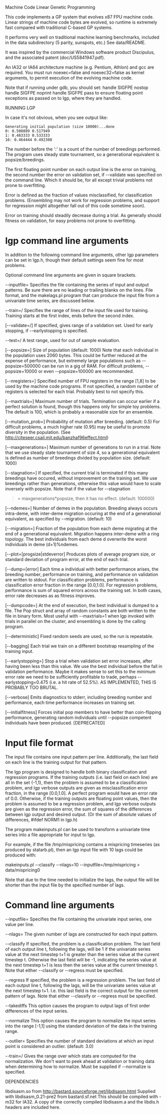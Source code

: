 
Machine Code Linear Genetic Programming

This code implements a GP system that evolves x87 FPU machine code.
Linear strings of machine code bytes are evolved, so runtime is
extremely fast compared with traditional C-based GP systems.

It performs very well on traditional machine learning benchmarks,
included in the data subdirectory (5 parity, sunspots, etc.)
See data/README.

It was inspired by the commercial Windows software product Discipulus,
and the associated patent (doc/US5841947.pdf).

An IA32 or IA64 architecture machine (e.g. Pentium, Athlon) and gcc are required.
You must run noexec=false and noexec32=false as kernel arguments,
to permit execution of the evolving machine code.

Note that if running under gdb, you should set:
 handle SIGFPE nostop
 handle SIGFPE noprint
 handle SIGFPE pass
to ensure floating point exceptions as passed on to lgp, where they
are handled.

RUNNING LGP

In case it's not obvious, when you see output like:

    Generating initial population (size 10000)...done
    0: 0.508889 0.517949
    1: 0.483333 0.533333
    16: 0.464444 0.492308

The number before the ':' is a count of the number of breedings performed.
The program uses steady state tournament, so a generational equivalent is
popsize/breedings.

The first floating point number on each output line is the error on
training, the second number the error on validation set,
if --validate was specified on the command line.  Which it should be, for
all except trivial problems not prone to overfitting.

Error is defined as the fraction of values misclassified,
for classification problems.
(Ensembling may not work for regression problems, and support for
regression might altogether fall out of this code sometime soon).

Error on training should steadily decrease during a trial.
As generally should fitness on validation, for easy problems not 
prone to overfitting.

lgp command line arguments
==========================

In addition to the following command line arguments, other lgp
parameters can be set in lgp.h, though their default settings seem
fine for most problems.

Optional command line arguments are given in square brackets.

--inputfile=<filename>
Specifies the file containing the series of input and output patterns.
Be sure there are no leading or trailing blanks on the lines.
File format, and the makelags.pl program that can produce the
input file from a univariate time series, are discussed below.

--train=<int>/<int>
Specifies the range of lines of the input file used for training.
Training starts at the first index, ends before the second index.

[--validate=<int>/<int>]
If specified, gives range of a validation set.
Used for early stopping, if --earlystopping is specified.

--test=<int>/<int>
A test range, used for out of sample evaluation.

[--popsize=<int>]
Size of population (default: 1000)
Note that each individual in the population uses 2060 bytes.
This could be further reduced at the expense of performance,
but extremely large populations such as --popsize=500000 can be 
run in a gig of RAM.  For difficult problems, --popsize=10000
or even --popsize=100000 are recommended.

[--nregisters=<int>]
Specified number of FPU registers in the range [1,8] to be used by the
machine code programs.  If not specified, a random number of registers
is selected for each trial.  Probably best to not specify this.

[--maxtrials=<int>]
Maximum number of trials.  Termination can occur earlier if
a perfect solution is found, though this happens only for simple toy problems.
The default is 100, which is probably a reasonable size for an ensemble.

[--mutation_prob=<float>]
Probability of mutation after breeding. (default: 0.5)
For difficult problems, a much higher rate (0.95) may be useful
to promote diversity in the population.
(See http://citeseer.csail.mit.edu/banzhaf96effect.html)

[--maxgenerations=<int>]
Maximum number of generations to run in a trial.
Note that we use steady state tournament of size 4, so a generational
equivalent is defined as number of breedings divided by population size.
(default: 1000)

[--stagnation=<int>]
If specified, the current trial is terminated if this
many breedings have occured, without improvement on the training set.
We use breedings rather than generations, otherwise this value would have to
scale inversely with popsize.  Note that if the value for --stagnation
>= maxgenerations*popsize, then it has no effect.
(default: 100000)

[--ndemes=<int>]
Number of demes in the population.  Breeding always occurs intra-deme,
with inter-deme migration occuring at the end of a generational
equivalent, as specified by --migration.
(default: 10)

[--migration=<float>]
Fraction of the population from each deme migrating at the end of
a generational equivalent.  Migration happens inter-deme with a
ring topology.  The best individuals from each deme d overwrite the
worst individuals in deme (d+1)%ndemes.

[--plot=[progsize|stdeverror]
Produces plots of average program size, or standard deviation of program
error, at the end of each trial.

[--dump=[error]
Each time a individual with better performance arises,
the breeding number, performance on training, and performance on
validation are written to stdout.   For classification problems,
performance is classification error fraction in the range [0.0,1.0].
For regression problems, performance is sum of squared errors across the
training set. In both cases, error rate decreases as as fitness improves.

[--dumpcode=<filename>]
At the end of execution, the best individual is dumped to a file.
The Pop struct and array of random constants are both written to the
file in binary form.  Most useful with --maxtrials=1 when lgp
invoked with trials in parallel on the cluster, and ensembling
is done by the calling program.

[--deterministic]
Fixed random seeds are used, so the run is repeatable.

[--bagging]
Each trial we train on a different bootstrap resampling of the training input.

[--earlystopping=<float>]
Stop a trial when validation set error increases, after
having been less than this value.
We use the best individual before the fall in validation performance.
Maybe it makes sense to set this to the minimum error rate we need to
be sufficiently profitable to trade, perhaps --earlystopping=0.475
(i.e. a hit rate of 52.5%).
AS IMPLEMENTED, THIS IS PROBABLY TOO BRUTAL.

[--verbose]
Emits diagnostics to stderr, including breeding number and performance,
each time performance increases on training set.

[--initialfitness]
Forces initial pop members to have better than coin-flipping performance,
generating random individuals until --popsize competent individuals
have been produced.  [DEPRECATED]


Input file format
=================

The input file contains one input pattern per line.  Additionally,
the last field on each line is the training output for that pattern.

The lgp program is designed to handle both binary classification
and regression programs.  If the training outputs (i.e. last field
on each line) are all in the set {-1,1}, then the problem is assumed to be a
classification problem, and lgp verbose outputs are given as misclassification
error fraction, in the range [0.0,1.0].  A perfect program would
have an error rate of 0.0.
Otherwise, if the training outputs are floating point values, then the
problem is assumed to be a regression problem, and lgp verbose outputs
are given as the regression error, the sum of squares of the differences
between lgp output and desired output.  (Or the sum of absolute
values of differences, #ifdef NORM1 in lgp.h)

The program makeinputs.pl can be used to transform a univariate time
series into a file appropriate for input to lgp.

For example, if the file /tmp/mispricing contains a mispricing
timeseries (as produced by statarb.pl), then an lgp input file
with 10 lags could be produced with:

   makeinputs.pl --classify --nlags=10 --inputfile=/tmp/mispricing > data/mispricing0

Note that due to the time needed to initialize the lags,
the output file will be shorter than the input file by the specified
number of lags.


Command line arguments
======================

--inputfile=<filename>
Specifies the file containing the univariate input series, one value per line.

--nlags=<int>
The given number of lags are constructed for each input pattern.

--classify
If specified, the problem is a classification problem.  The last field
of each output line t, following the lags, will be 1 if the univariate
series value at the next timestep t+1 is greater than the series value 
at the current timestep t.  Otherwise the last field will be -1,
indicating the series value at the next timestep t+1 is less then
the series value at the current timestep t.
Note that either --classify or --regress must be specified.

--regress
If specified, the problem is a regression problem.  The last field
of each output line t, following the lags, will be the univariate
series value at the next timestep t+1.
I.e. this last field is the correct output for the current pattern of lags.
Note that either --classify or --regress must be specified.

--takediffs
This option causes the program to output lags of first order differences
of the input series.

--normalize
This option causes the program to normalize the input series into the
range [-1,1] using the standard deviation of the data in the training range.
        
--outlier=<float>
Specifies the number of standard deviations at which an input
point is considered an outlier.  (default: 3.0)
        
--train=<int>/<int>
Gives the range over which stats are computed for the normalization.
We don't want to peek ahead at validation or training data when
determining how to normalize.
Must be supplied if --normalize is specified.

DEPENDENCIES

libdisasm.so from http://bastard.sourceforge.net/libdisasm.html
Supplied with libdisasm_0.21-pre2 from bastard.sf.net
This should be compiled with -m32 for IA32.
A copy of the correctly compiled libdisasm.a and the libdis.h headers
are included here.


